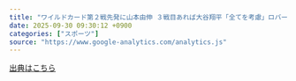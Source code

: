 ```yaml
---
title: "ワイルドカード第２戦先発に山本由伸 ３戦目あれば大谷翔平「全てを考慮」ロバーツ監督明かす（日刊スポーツ） - Yahoo!ニュース"
date: 2025-09-30 09:30:12 +0900
categories: ["スポーツ"]
source: "https://www.google-analytics.com/analytics.js"
---
```


[出典はこちら](https://www.google-analytics.com/analytics.js)
